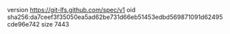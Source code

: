 version https://git-lfs.github.com/spec/v1
oid sha256:da7ceef3f35050ea5ad62be731d66eb51453edbd569871091d62495cde96e742
size 7443
